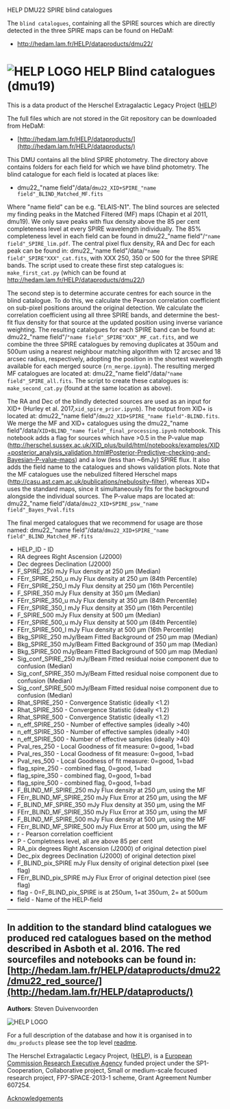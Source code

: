 HELP DMU22 SPIRE blind catalogues

The `blind catalogues`, containing all the SPIRE sources which are directly detected in the three SPIRE maps can be found on HeDaM:

- http://hedam.lam.fr/HELP/dataproducts/dmu22/
# ![HELP LOGO](https://avatars1.githubusercontent.com/u/7880370?s=75&v=4) HELP Blind catalogues (dmu19)

This is a data product of the Herschel Extragalactic Legacy Project ([HELP](http://www.herschel.sussex.ac.uk))

The full files which are not stored in the Git repository can be downloaded from HeDaM:

- [http://hedam.lam.fr/HELP/dataproducts/](http://hedam.lam.fr/HELP/dataproducts/)

This DMU contains all the blind SPIRE photometry. The directory above contains folders for each field for which we have blind photometry. The blind catalogue for each field is located at places like:

- dmu22_"name field"/data/`dmu22_XID+SPIRE_"name field"_BLIND_Matched_MF.fits`

Where "name field" can be e.g. "ELAIS-N1". The blind sources are selected my finding peaks in the Matched Filtered (MF) maps (Chapin et al 2011, dmu19). We only save peaks with flux density above the 85 per cent completeness level at every SPIRE wavelength individually. The 85% completeness level in each field can be found in dmu22_"name field"/`"name field"_SPIRE_lim.pdf`. The central pixel flux density, RA and Dec for each peak can be found in: dmu22_"name field"/data/`"name field"_SPIRE"XXX"_cat.fits`, with XXX 250, 350 or 500 for the three SPIRE bands. The script used to create these first step catalogues is: `make_first_cat.py` (which can be found at http://hedam.lam.fr/HELP/dataproducts/dmu22/)

The second step is to determine accurate centres for each source in the blind catalogue. To do this, we calculate the Pearson correlation coefficient on sub-pixel positions around the original detection. We calculate the correlation coefficient using all three SPIRE bands, and determine the best-fit flux density for that source at the updated position using inverse variance weighting. The resulting catalogues for each SPIRE band can be found at: dmu22_"name field"/`"name field"_SPIRE"XXX"_MF_cat.fits`, and we combine the three SPIRE catalogues by removing duplicates at 350um and 500um using a nearest neighbour matching algorithm with 12 arcsec and 18 arcsec radius, respectively, adopting the position in the shortest wavelength available for each merged source (`rn_merge.ipynb`). The resulting merged MF catalogues are located at: dmu22_"name field"/data/`"name field"_SPIRE_all.fits`. The script to create these catalogues is: `make_second_cat.py` (found at the same location as above).

The RA and Dec of the blindly detected sources are used as an input for XID+ (Hurley et al. 2017,`xid_spire_prior.ipynb`). The output from XID+ is located at: dmu22_"name field"/`dmu22_XID+SPIRE_"name field"-BLIND.fits`. We merge the MF and XID+ catalogues using the dmu22_"name field"/data/`XID+BLIND_"name field"_final_processing.ipynb` notebook. This notebook adds a flag for sources which have >0.5 in the P-value map (http://herschel.sussex.ac.uk/XID_plus/build/html/notebooks/examples/XID+posterior_analysis_validation.html#Posterior-Predictive-checking-and-Bayesian-P-value-maps) and a low (less than ~6mJy) SPIRE flux. It also adds the field name to the catalogues and shows validation plots. Note that the MF catalogues use the nebulized filtered Herschel maps (http://casu.ast.cam.ac.uk/publications/nebulosity-filter), whereas XID+ uses the standard maps, since it simultaneously fits for the background alongside the individual sources. The P-value maps are located at: dmu22_"name field"/data/`dmu22_XID+SPIRE_psw_"name field"_Bayes_Pval.fits`

The final merged catalogues that we recommend for usage are those named: dmu22_"name field"/data/`dmu22_XID+SPIRE_"name field"_BLIND_Matched_MF.fits`

* HELP_ID                    	-  ID
* RA                   			degrees  Right Ascension (J2000)
* Dec                  			degrees  Declination (J2000)
* F_SPIRE_250              		mJy  Flux density at 250 µm (Median)
* FErr_SPIRE_250_u         		mJy  Flux density at 250 µm (84th Percentile)
* FErr_SPIRE_250_l         		mJy  Flux density at 250 µm (16th Percentile)
* F_SPIRE_350              		mJy  Flux density at 350 µm (Median)
* FErr_SPIRE_350_u         		mJy  Flux density at 350 µm (84th Percentile)
* FErr_SPIRE_350_l         		mJy  Flux density at 350 µm (16th Percentile)
* F_SPIRE_500              		mJy  Flux density at 500 µm (Median)
* FErr_SPIRE_500_u         		mJy  Flux density at 500 µm (84th Percentile)
* FErr_SPIRE_500_l         		mJy  Flux density at 500 µm (16th Percentile)
* Bkg_SPIRE_250       			mJy/Beam  Fitted Background of 250 µm map (Median)
* Bkg_SPIRE_350       			mJy/Beam  Fitted Background of 350 µm map (Median)
* Bkg_SPIRE_500       			mJy/Beam  Fitted Background of 500 µm map (Median)
* Sig_conf_SPIRE_250  			mJy/Beam  Fitted residual noise component due to confusion (Median)
* Sig_conf_SPIRE_350  			mJy/Beam  Fitted residual noise component due to confusion (Median)
* Sig_conf_SPIRE_500  			mJy/Beam  Fitted residual noise component due to confusion (Median)
* Rhat_SPIRE_250             	-  Convergence Statistic (ideally <1.2)
* Rhat_SPIRE_350             	-  Convergence Statistic (ideally <1.2)
* Rhat_SPIRE_500             	-  Convergence Statistic (ideally <1.2)
* n_eff_SPIRE_250            	-  Number of effective samples (ideally >40)
* n_eff_SPIRE_350            	-  Number of effective samples (ideally >40)
* n_eff_SPIRE_500            	-  Number of effective samples (ideally >40)
* Pval_res_250		     		-	Local Goodness of fit measure: 0=good, 1=bad
* Pval_res_350		     		-	Local Goodness of fit measure: 0=good, 1=bad
* Pval_res_500		     		-	Local Goodness of fit measure: 0=good, 1=bad
* flag_spire_250         		-  combined flag, 0=good, 1=bad
* flag_spire_350         		-  combined flag, 0=good, 1=bad
* flag_spire_500         		-  combined flag, 0=good, 1=bad
* F_BLIND_MF_SPIRE_250 			mJy	 Flux density at 250 µm, using the MF	
* FErr_BLIND_MF_SPIRE_250		mJy  Flux Error at 250 µm, using the MF	
* F_BLIND_MF_SPIRE_350  		mJy  Flux density at 350 µm, using the MF	
* FErr_BLIND_MF_SPIRE_350 		mJy  Flux Error at 350 µm, using the MF	
* F_BLIND_MF_SPIRE_500 			mJy  Flux density at 500 µm, using the MF	
* FErr_BLIND_MF_SPIRE_500 		mJy  Flux Error at 500 µm, using the MF	
* r 							-  Pearson correlation coefficient
* P 							-  Completness level, all are above 85 per cent
* RA_pix 						degrees  Right Ascension (J2000) of original detection pixel
* Dec_pix 						degrees  Declination (J2000) of original detection pixel
* F_BLIND_pix_SPIRE 			mJy  Flux density of original detection pixel (see flag)
* FErr_BLIND_pix_SPIRE 			mJy  Flux Error of original detection pixel (see flag)
* flag 							- 0=F_BLIND_pix_SPIRE is at 250um, 1=at 350um, 2= at 500um
* field 						- Name of the HELP-field

-------------------------------------------------------------------------------

In addition to the standard blind catalogues we produced red catalogues based on the method described in Asboth et al. 2016. The red sourcefiles and notebooks can be found in: [http://hedam.lam.fr/HELP/dataproducts/dmu22/dmu22_red_source/](http://hedam.lam.fr/HELP/dataproducts/)
-------------------------------------------------------------------------------



**Authors**: Steven Duivenvoorden

 ![HELP LOGO](https://avatars1.githubusercontent.com/u/7880370?s=75&v=4)
 
For a full description of the database and how it is organised in to `dmu_products` please see the top level [readme](../readme.md).
 
The Herschel Extragalactic Legacy Project, ([HELP](http://herschel.sussex.ac.uk/)), is a [European Commission Research Executive Agency](https://ec.europa.eu/info/departments/research-executive-agency_en)
funded project under the SP1-Cooperation, Collaborative project, Small or medium-scale focused research project, FP7-SPACE-2013-1 scheme, Grant Agreement
Number 607254.

[Acknowledgements](http://herschel.sussex.ac.uk/acknowledgements)
